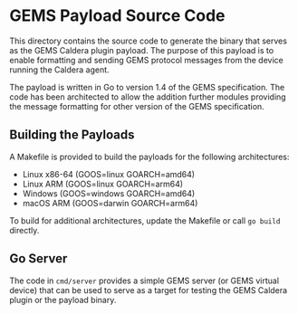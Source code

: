 # GEMS Payload Source Code

This directory contains the source code to generate the binary that serves as
the GEMS Caldera plugin payload. The purpose of this payload is to enable formatting
and sending GEMS protocol messages from the device running the Caldera agent.

The payload is written in Go to version 1.4 of the GEMS specification.
The code has been architected to allow the addition further modules providing
the message formatting for other version of the GEMS specification.

## Building the Payloads

A Makefile is provided to build the payloads for the following architectures:
- Linux x86-64 (GOOS=linux GOARCH=amd64)
- Linux ARM (GOOS=linux GOARCH=arm64)
- Windows (GOOS=windows GOARCH=amd64)
- macOS ARM (GOOS=darwin GOARCH=arm64)

To build for additional architectures, update the Makefile or call `go build`
directly.

## Go Server

The code in `cmd/server` provides a simple GEMS server (or GEMS virtual device)
that can be used to serve as a target for testing the GEMS Caldera plugin or the 
payload binary.
